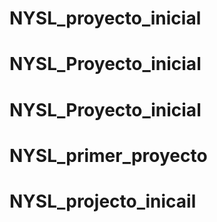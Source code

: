 # NYSL_proyecto_inicial
# NYSL_Proyecto_inicial
# NYSL_Proyecto_inicial
# NYSL_primer_proyecto
# NYSL_projecto_inicail
